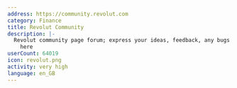```yaml
---
address: https://community.revolut.com
category: Finance
title: Revolut Community
description: |-
  Revolut community page forum; express your ideas, feedback, any bugs and experiences
    here
userCount: 64019
icon: revolut.png
activity: very high
language: en_GB
---
```

